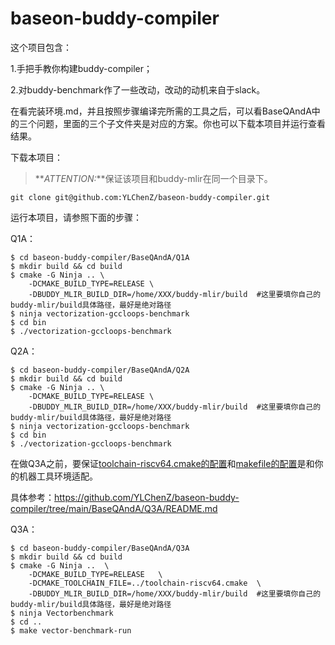 # baseon-buddy-compiler
这个项目包含：

1.手把手教你构建buddy-compiler；

2.对buddy-benchmark作了一些改动，改动的动机来自于slack。

在看完装环境.md，并且按照步骤编译完所需的工具之后，可以看BaseQAndA中的三个问题，里面的三个子文件夹是对应的方案。你也可以下载本项目并运行查看结果。

下载本项目：

> **_ATTENTION:_**保证该项目和buddy-mlir在同一个目录下。

```
git clone git@github.com:YLChenZ/baseon-buddy-compiler.git
```
运行本项目，请参照下面的步骤：

Q1A：
```
$ cd baseon-buddy-compiler/BaseQAndA/Q1A
$ mkdir build && cd build
$ cmake -G Ninja .. \
    -DCMAKE_BUILD_TYPE=RELEASE \
    -DBUDDY_MLIR_BUILD_DIR=/home/XXX/buddy-mlir/build  #这里要填你自己的buddy-mlir/build具体路径，最好是绝对路径
$ ninja vectorization-gccloops-benchmark
$ cd bin
$ ./vectorization-gccloops-benchmark
```

Q2A：
```
$ cd baseon-buddy-compiler/BaseQAndA/Q2A
$ mkdir build && cd build
$ cmake -G Ninja .. \
    -DCMAKE_BUILD_TYPE=RELEASE \
    -DBUDDY_MLIR_BUILD_DIR=/home/XXX/buddy-mlir/build  #这里要填你自己的buddy-mlir/build具体路径，最好是绝对路径
$ ninja vectorization-gccloops-benchmark
$ cd bin
$ ./vectorization-gccloops-benchmark
```

在做Q3A之前，要保证[toolchain-riscv64.cmake的配置](https://github.com/YLChenZ/baseon-buddy-compiler/blob/main/BaseQAndA/Q3A/README.md#%E9%92%88%E5%AF%B9risc-v%E6%88%91%E5%8D%95%E7%8B%AC%E5%86%99%E4%BA%86%E4%B8%80%E4%B8%AA%E6%96%87%E4%BB%B6toolchain-riscv64cmake%E6%9D%A5%E6%8C%87%E5%AE%9A%E7%BC%96%E8%AF%91%E5%B7%A5%E5%85%B7%E9%93%BE)和[makefile的配置](https://github.com/YLChenZ/baseon-buddy-compiler/tree/main/BaseQAndA/Q3A#%E6%9C%80%E5%90%8E%E9%87%87%E7%94%A8qemu%E6%9D%A5%E6%A8%A1%E6%8B%9F%E6%89%A7%E8%A1%8C%E5%BE%97%E5%88%B0%E7%9A%84vectorbenchmark)是和你的机器工具环境适配。

具体参考：https://github.com/YLChenZ/baseon-buddy-compiler/tree/main/BaseQAndA/Q3A/README.md

Q3A：
```
$ cd baseon-buddy-compiler/BaseQAndA/Q3A
$ mkdir build && cd build
$ cmake -G Ninja ..  \
    -DCMAKE_BUILD_TYPE=RELEASE   \
    -DCMAKE_TOOLCHAIN_FILE=../toolchain-riscv64.cmake  \
    -DBUDDY_MLIR_BUILD_DIR=/home/XXX/buddy-mlir/build  #这里要填你自己的buddy-mlir/build具体路径，最好是绝对路径
$ ninja Vectorbenchmark
$ cd ..
$ make vector-benchmark-run
```



